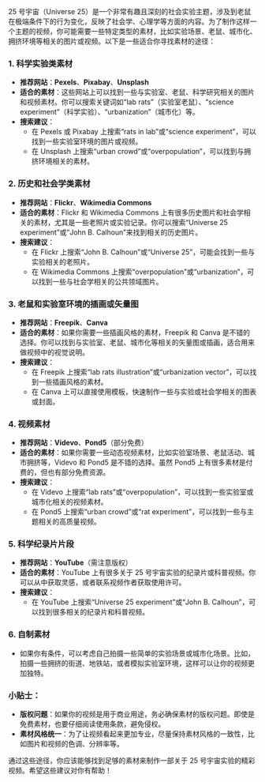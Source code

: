 25 号宇宙（Universe 25）是一个非常有趣且深刻的社会实验主题，涉及到老鼠在极端条件下的行为变化，反映了社会学、心理学等方面的内容。为了制作这样一个主题的视频，你可能需要一些特定类型的素材，比如实验场景、老鼠、城市化、拥挤环境等相关的图片或视频。以下是一些适合你寻找素材的途径：

### 1. **科学实验类素材**

- **推荐网站**：**Pexels**、**Pixabay**、**Unsplash**
- **适合的素材**：这些网站上可以找到一些与实验室、老鼠、科学研究相关的图片和视频素材。你可以搜索关键词如“lab rats”（实验室老鼠）、“science experiment”（科学实验）、“urbanization”（城市化）等。
- **搜索建议**：
  - 在 Pexels 或 Pixabay 上搜索“rats in lab”或“science experiment”，可以找到一些实验室环境的图片或视频。
  - 在 Unsplash 上搜索“urban crowd”或“overpopulation”，可以找到与拥挤环境相关的素材。

### 2. **历史和社会学类素材**

- **推荐网站**：**Flickr**、**Wikimedia Commons**
- **适合的素材**：Flickr 和 Wikimedia Commons 上有很多历史图片和社会学相关的素材，尤其是一些老照片或实验记录。你可以搜索“Universe 25 experiment”或“John B. Calhoun”来找到相关的历史图片。
- **搜索建议**：
  - 在 Flickr 上搜索“John B. Calhoun”或“Universe 25”，可能会找到一些与实验相关的老照片。
  - 在 Wikimedia Commons 上搜索“overpopulation”或“urbanization”，可以找到一些与社会学相关的公共领域图片。

### 3. **老鼠和实验室环境的插画或矢量图**

- **推荐网站**：**Freepik**、**Canva**
- **适合的素材**：如果你需要一些插画风格的素材，Freepik 和 Canva 是不错的选择。你可以找到与实验室、老鼠、城市化等相关的矢量图或插画，适合用来做视频中的视觉说明。
- **搜索建议**：
  - 在 Freepik 上搜索“lab rats illustration”或“urbanization vector”，可以找到一些插画风格的素材。
  - 在 Canva 上可以直接使用模板，快速制作一些与实验或社会学相关的图表或封面。

### 4. **视频素材**

- **推荐网站**：**Videvo**、**Pond5**（部分免费）
- **适合的素材**：如果你需要一些动态视频素材，比如实验室场景、老鼠活动、城市拥挤等，Videvo 和 Pond5 是不错的选择。虽然 Pond5 上有很多素材是付费的，但也有部分免费资源。
- **搜索建议**：
  - 在 Videvo 上搜索“lab rats”或“overpopulation”，可以找到一些实验室或城市化相关的视频素材。
  - 在 Pond5 上搜索“urban crowd”或“rat experiment”，可以找到一些与主题相关的高质量视频。

### 5. **科学纪录片片段**

- **推荐网站**：**YouTube**（需注意版权）
- **适合的素材**：YouTube 上有很多关于 25 号宇宙实验的纪录片或科普视频。你可以从中获取灵感，或者联系视频作者获取使用许可。
- **搜索建议**：
  - 在 YouTube 上搜索“Universe 25 experiment”或“John B. Calhoun”，可以找到很多相关的纪录片和科普视频。

### 6. **自制素材**

- 如果你有条件，可以考虑自己拍摄一些简单的实验场景或城市化场景。比如，拍摄一些拥挤的街道、地铁站，或者模拟实验室环境，这样可以让你的视频更加独特。

### 小贴士：

- **版权问题**：如果你的视频是用于商业用途，务必确保素材的版权问题。即使是免费素材，也要仔细阅读使用条款，避免侵权。
- **素材风格统一**：为了让视频看起来更加专业，尽量保持素材风格的一致性，比如图片和视频的色调、分辨率等。

通过这些途径，你应该能够找到足够的素材来制作一部关于 25 号宇宙实验的精彩视频。希望这些建议对你有帮助！
